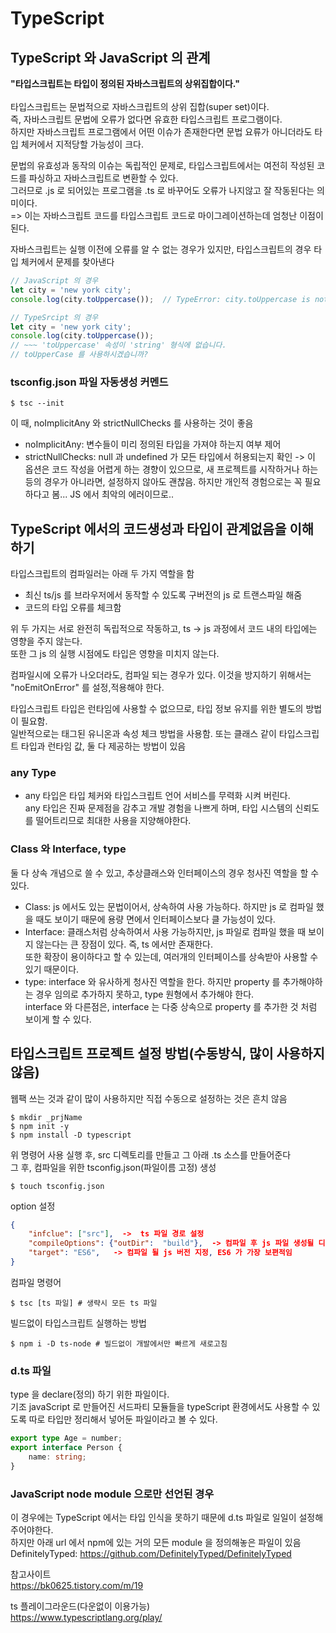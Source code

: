 
# TypeScript

## TypeScript 와 JavaScript 의 관계
<b>"타입스크립트는 타입이 정의된 자바스크립트의 상위집합이다."</b>
</br></br>
타입스크립트는 문법적으로 자바스크립트의 상위 집합(super set)이다.</br>
즉, 자바스크립트 문법에 오류가 없다면 유효한 타입스크립트 프로그램이다.</br>
하지만 자바스크립트 프로그램에서 어떤 이슈가 존재한다면 문법 요류가 아니더라도 타입 체커에서 지적당할 가능성이 크다.</br>


문법의 유효성과 동작의 이슈는 독립적인 문제로, 타입스크립트에서는 여전히 작성된 코드를 파싱하고 자바스크립트로 변환할 수 있다.</br>
그러므로 .js 로 되어있는 프로그램을 .ts 로 바꾸어도 오류가 나지않고 잘 작동된다는 의미이다.</br>
=> 이는 자바스크립트 코드를 타입스크립트 코드로 마이그레이션하는데 엄청난 이점이 된다.


자바스크립트는 실행 이전에 오류를 알 수 없는 경우가 있지만, 타입스크립트의 경우 타입 체커에서 문제를 찾아낸다
```js
// JavaScript 의 경우
let city = 'new york city';
console.log(city.toUppercase());  // TypeError: city.toUppercase is not a function
```

```ts
// TypeSrcipt 의 경우
let city = 'new york city';
console.log(city.toUppercase());
// ~~~ 'toUppercase' 속성이 'string' 형식에 없습니다.
// toUpperCase 를 사용하시겠습니까?
```

### tsconfig.json 파일 자동생성 커멘드
```shell
$ tsc --init
```

이 때, noImplicitAny 와 strictNullChecks 를 사용하는 것이 좋음</br>
- noImplicitAny: 변수들이 미리 정의된 타입을 가져야 하는지 여부 제어
- strictNullChecks: null 과 undefined 가 모든 타입에서 허용되는지 확인 -> 이 옵션은 코드 작성을 어렵게 하는 경향이 있으므로,
새 프로젝트를 시작하거나 하는 등의 경우가 아니라면, 설정하지 않아도 괜찮음. 하지만 개인적 경험으로는 꼭 필요하다고 봄... JS 에서 최악의 에러이므로..


## TypeScript 에서의 코드생성과 타입이 관계없음을 이해하기
타입스크립트의 컴파일러는 아래 두 가지 역할을 함
- 최신 ts/js 를 브라우저에서 동작할 수 있도록 구버전의 js 로 트랜스파일 해줌
- 코드의 타입 오류를 체크함


위 두 가지는 서로 완전히 독립적으로 작동하고, ts -> js 과정에서 코드 내의 타입에는 영향을 주지 않는다.</br>
또한 그 js 의 실행 시점에도 타입은 영향을 미치지 않는다.


컴파일시에 오류가 나오더라도, 컴파일 되는 경우가 있다. 이것을 방지하기 위해서는 "noEmitOnError" 를 설정,적용해야 한다.

타입스크립트 타입은 런타임에 사용할 수 없으므로, 타입 정보 유지를 위한 별도의 방법이 필요함.</br>
일반적으로는 태그된 유니온과 속성 체크 방법을 사용함. 또는 클래스 같이 타입스크립트 타입과 런타임 값, 둘 다 제공하는 방법이 있음


### any Type
- any 타입은 타입 체커와 타입스크립트 언어 서비스를 무력화 시켜 버린다.</br>
any 타입은 진짜 문제점을 감추고 개발 경험을 나쁘게 하며, 타입 시스템의 신뢰도를 떨어트리므로 최대한 사용을 지양해야한다.

### Class 와 Interface, type
둘 다 상속 개념으로 쓸 수 있고, 추상클래스와 인터페이스의 경우 청사진 역할을 할 수 있다.
 - Class: js 에서도 있는 문법이어서, 상속하여 사용 가능하다. 하지만 js 로 컴파일 했을 때도 보이기 때문에 용량 면에서 인터페이스보다 클 가능성이 있다.
- Interface: 클래스처럼 상속하여서 사용 가능하지만, js 파일로 컴파일 했을 때 보이지 않는다는 큰 장점이 있다. 즉, ts 에서만 존재한다.</br>
또한 확장이 용이하다고 할 수 있는데, 여러개의 인터페이스를 상속받아 사용할 수 있기 때문이다.
- type: interface 와 유사하게 청사진 역할을 한다. 하지만 property 를 추가해야하는 경우 임의로 추가하지 못하고, type 원형에서 추가해야 한다.</br>
interface 와 다른점은, interface 는 다중 상속으로 property 를 추가한 것 처럼 보이게 할 수 있다.


## 타입스크립트 프로젝트 설정 방법(수동방식, 많이 사용하지 않음)
웹팩 쓰는 것과 같이 많이 사용하지만 직접 수동으로 설정하는 것은 흔치 않음</br>
```shell
$ mkdir _prjName
$ npm init -y
$ npm install -D typescript
```

위 명령어 사용 실행 후, src 디렉토리를 만들고 그 아래 .ts 소스를 만들어준다</br>
그 후, 컴파일을 위한 tsconfig.json(파일이름 고정) 생성

```shell
$ touch tsconfig.json
```

option 설정
```json
{
    "infclue": ["src"],  ->  ts 파일 경로 설정
    "compileOptions": {"outDir":  "build"},  -> 컴파일 후 js 파일 생성될 디렉토리 지정
    "target": "ES6",   -> 컴파일 될 js 버전 지정, ES6 가 가장 보편적임
}
```

컴파일 명령어
```shell
$ tsc [ts 파일] # 생략시 모든 ts 파일
```

빌드없이 타입스크립트 실행하는 방법
```shell
$ npm i -D ts-node # 빌드없이 개발에서만 빠르게 새로고침
```

### d.ts 파일
type 을 declare(정의) 하기 위한 파일이다.</br>
기조 javaScript 로 만들어진 서드파티 모듈들을 typeScript 환경에서도 사용할 수 있도록
따로 타입만 정리해서 넣어둔 파일이라고 볼 수 있다.</br>
```ts
export type Age = number;
export interface Person {
    name: string;
}
```

### JavaScript node module 으로만 선언된 경우
이 경우에는 TypeScript 에서는 타입 인식을 못하기 때문에 d.ts 파일로 일일이 설정해주어야한다.</br>
하지만 아래 url 에서 npm에 있는 거의 모든 module 을 정의해놓은 파일이 있음</br>
DefinitelyTyped: https://github.com/DefinitelyTyped/DefinitelyTyped


참고사이트</br>
https://bk0625.tistory.com/m/19


ts 플레이그라운드(다운없이 이용가능)</br>
https://www.typescriptlang.org/play/
